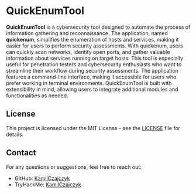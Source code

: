 # QuickEnumTool

**QuickEnumTool** is a cybersecurity tool designed to automate the process of information gathering and reconnaissance. The application, named **quickenum**, simplifies the enumeration of hosts and services, making it easier for users to perform security assessments. With quickenum, users can quickly scan networks, identify open ports, and gather valuable information about services running on target hosts. This tool is especially useful for penetration testers and cybersecurity enthusiasts who want to streamline their workflow during security assessments. The application features a command-line interface, making it accessible for users who prefer working in terminal environments. QuickEnumTool is built with extensibility in mind, allowing users to integrate additional modules and functionalities as needed.

## License

This project is licensed under the MIT License - see the [LICENSE](LICENSE) file for details.

## Contact

For any questions or suggestions, feel free to reach out:


- GitHub: [KamilCzajczyk](https://github.com/KamilCzajczyk)
- TryHackMe: [KamilCzajczyk](https://tryhackme.com/r/p/k.cz.dev)
